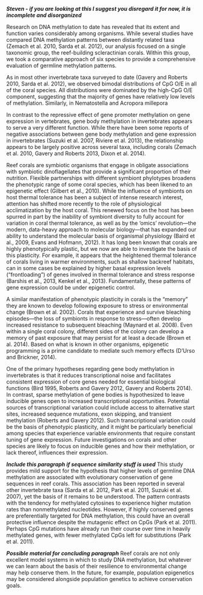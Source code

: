 _**Steven - if you are looking at this I suggest you disregard it for now, it is incomplete and disorganized**_

Research on DNA methylation to date has revealed that its extent and function varies considerably among organisms. While several studies have compared DNA methylation patterns between distantly related taxa (Zemach et al. 2010, Sarda et al. 2012), our analysis focused on a single taxonomic group, the reef-building scleractinian corals. Within this group, we took a comparative approach of six species to provide a comprehensive evaluation of germline methylation patterns.

As in most other invertebrate taxa surveyed to date (Gavery and Roberts 2010, Sarda et al. 2012), we observed bimodal distributions of CpG O/E in all of the coral species. All distributions were dominated by the high-CpG O/E component, suggesting that the majority of genes have relatively low levels of methylation. Similarly, in Nematostella and Acropora millepora 

In contrast to the repressive effect of gene promoter methylation on gene expression in vertebrates, gene body methylation in invertebrates appears to serve a very different function. While there have been some reports of negative associations between gene body methylation and gene expression in invertebrates (Suzuki et al. 2007, Riviere et al. 2013), the relationship appears to be largely positive across several taxa, including corals (Zemach et al. 2010, Gavery and Roberts 2013, Dixon et al. 2014). 

Reef corals are symbiotic organisms that engage in obligate associations with symbiotic dinoflagellates that provide a significant proportion of their nutrition. Flexible partnerships with different symbiont phylotypes broadens the phenotypic range of some coral species, which has been likened to an epigenetic effect (Gilbert et al., 2010). While the influence of symbionts on host thermal tolerance has been a subject of intense research interest, attention has shifted more recently to the role of physiological acclimatization by the host coral. This renewed focus on the host has been spurred in part by the inability of symbiont diversity to fully account for variation in coral thermal tolerance, as well as by the ‘omics’ revolution—the modern, data-heavy approach to molecular biology—that has expanded our ability to understand the molecular basis of organismal physiology (Baird et al., 2009, Evans and Hofmann, 2012). It has long been known that corals are highly phenotypically plastic, but we now are able to investigate the basis of this plasticity. For example, it appears that the heightened thermal tolerance of corals living in warmer environments, such as shallow backreef habitats, can in some cases be explained by higher basal expression levels (“frontloading”) of genes involved in thermal tolerance and stress response (Barshis et al., 2013, Kenkel et al., 2013). Fundamentally, these patterns of gene expression could be under epigenetic control.

A similar manifestation of phenotypic plasticity in corals is the “memory” they are known to develop following exposure to stress or environmental change (Brown et al. 2002). Corals that experience and survive bleaching episodes—the loss of symbionts in response to stress—often develop increased resistance to subsequent bleaching (Maynard et al. 2008). Even within a single coral colony, different sides of the colony can develop a memory of past exposure that may persist for at least a decade (Brown et al. 2014). Based on what is known in other organisms, epigenetic programming is a prime candidate to mediate such memory effects (D’Urso and Brickner, 2014).


One of the primary hypotheses regarding gene body methylation in invertebrates is that it reduces transcriptional noise and facilitates consistent expression of core genes needed for essential biological functions (Bird 1995, Roberts and Gavery 2012, Gavery and Roberts 2014). In contrast, sparse methylation of gene bodies is hypothesized to leave inducible genes open to increased transcriptional opportunities. Potential sources of transcriptional variation could include access to alternative start sites, increased sequence mutations, exon skipping, and transient methylation (Roberts and Gavery 2012). Such transcriptional variation could be the basis of phenotypic plasticity, and it might be particularly beneficial among species that experience variable environments that require constant tuning of gene expression. Future investigations on corals and other species are likely to focus on inducible genes and how their methylation, or lack thereof, influences their expression.


_**Include this paragraph if sequence similarity stuff is used**_
This study provides mild support for the hypothesis that higher levels of germline DNA methylation are associated with evolutionary conservation of gene sequences in reef corals. This association has been reported in several other invertebrate taxa (Sarda et al. 2012, Park et al. 2011, Suzuki et al. 2007), yet the basis of it remains to be understood. The pattern contrasts with the tendency for methylated cytosines to experience higher mutation rates than nonmethylated nucleotides. However, if highly conserved genes are preferentially targeted for DNA methylation, this could have an overall protective influence despite the mutagenic effect on CpGs (Park et al. 2011). Perhaps CpG mutations have already run their course over time in heavily methylated genes, with fewer methylated CpGs left for substitutions (Park et al. 2011). 

_**Possible material for concluding paragraph**_
 Reef corals are not only excellent model systems in which to study DNA methylation, but whatever we can learn about the basis of their resilience to environmental change may help conserve them. In the future, for example, population epigenetics may be considered alongside population genetics to achieve conservation goals.
